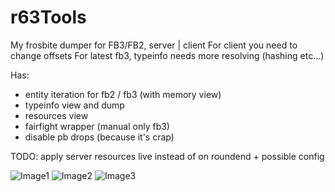 # r63Tools

My frosbite dumper for FB3/FB2, server | client
For client you need to change offsets
For latest fb3, typeinfo needs more resolving (hashing etc...)

Has:
- entity iteration for fb2 / fb3 (with memory view)
- typeinfo view and dump
- resources view
- fairfight wrapper (manual only fb3)
- disable pb drops (because it's crap)

TODO: apply server resources live instead of on roundend + possible config

![Image1](https://github.com/user-attachments/assets/aa19c35a-f185-4703-9030-243d228c33af)
![Image2](https://github.com/user-attachments/assets/89babea4-617d-4296-b887-70af00ca0407)
![Image3](https://github.com/user-attachments/assets/a136bdc1-761b-4c7b-a9c9-fa7cd8b34c91)